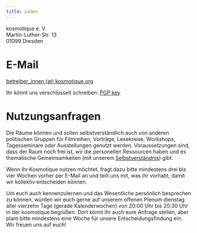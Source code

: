 ```yaml
---
title: Laden
---
```


kosmotique e. V.
<br>Martin-Luther-Str. 13
<br>01099 Dresden

# E-Mail

[betreiber_innen (at) kosmotique.org](betreiber_innen@kosmotique.org)

Ihr könnt uns verschlüsselt schreiben: [PGP key](/files/kosmotique.gpg.asc)

# Nutzungsanfragen

Die Räume können und sollen selbstverständlich auch von anderen politischen Gruppen für Filmreihen, Vorträge, Lesekreise, Workshops, Tagesseminare oder Ausstellungen genutzt werden. Voraussetzungen sind, dass der Raum noch frei ist, wir die personellen Ressourcen haben und es thematische Gemeinsamkeiten (mit unserem [Selbstverständnis](/about.html)) gibt.

Wenn ihr Kosmotique nutzen möchtet, fragt dazu bitte mindestens drei bis vier Wochen vorher per E-Mail an und teilt uns mit, was ihr vorhabt, damit wir kollektiv entscheiden können.

Um euch auch kennenzulernen und das Wesentliche persönlich besprechen zu können, würden wir euch gerne auf unserem offenen Plenum dienstag aller vierzehn Tage (gerade Kalenderwochen) von 20:00 Uhr bis 20:30 Uhr in der kosmotique begrüßen. Dort könnt ihr auch eure Anfrage stellen, aber plant bitte mindestens eine Woche für unsere Entscheidungsfindung ein. Wir freuen uns auf euch!
